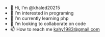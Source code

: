 - 👋 Hi, I’m @khaled20215
- 👀 I’m interested in programing
- 🌱 I’m currently learning php
- 💞️ I’m looking to collaborate on code
- 📫 How to reach me kahy1983@gmail.com

<!---
khaled20215/khaled20215 is a ✨ special ✨ repository because its `README.md` (this file) appears on your GitHub profile.
You can click the Preview link to take a look at your changes.
--->
